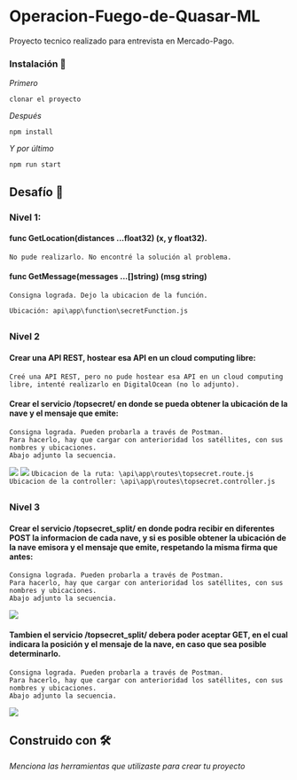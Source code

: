 # Operacion-Fuego-de-Quasar-ML

Proyecto tecnico realizado para entrevista en Mercado-Pago.

### Instalación 🔧

_Primero_

```
clonar el proyecto
```
_Después_
```
npm install
```

_Y por último_

```
npm run start
```
## Desafío 🚀

### Nivel 1:
#### func GetLocation(distances ...float32) (x, y float32).
```
No pude realizarlo. No encontré la solución al problema.
```
#### func GetMessage(messages ...[]string) (msg string)
```
Consigna lograda. Dejo la ubicacion de la función. 
```
```Ubicación: api\app\function\secretFunction.js```
##
### Nivel 2
#### Crear una API REST, hostear esa API en un cloud computing libre:
```
Creé una API REST, pero no pude hostear esa API en un cloud computing libre, intenté realizarlo en DigitalOcean (no lo adjunto).
```
#### Crear el servicio /topsecret/ en donde se pueda obtener la ubicación de la nave y el mensaje que emite:
```
Consigna lograda. Pueden probarla a través de Postman.
Para hacerlo, hay que cargar con anterioridad los satéllites, con sus nombres y ubicaciones.
Abajo adjunto la secuencia.
```
<img src="https://github.com/BortnicAaron/Operacion-Fuego-de-Quasar-ML/blob/main/static/f2.png"><img>
<img src="https://github.com/BortnicAaron/Operacion-Fuego-de-Quasar-ML/blob/main/static/f1.png"><img>
```Ubicacion de la ruta: \api\app\routes\topsecret.route.js```
```Ubicacion de la controller: \api\app\routes\topsecret.controller.js```
##
### Nivel 3
#### Crear el servicio /topsecret_split/ en donde podra recibir en diferentes POST la informacion de cada nave, y si es posible obtener la ubicación de la nave emisora y el mensaje que emite, respetando la misma firma que antes:
```
Consigna lograda. Pueden probarla a través de Postman.
Para hacerlo, hay que cargar con anterioridad los satéllites, con sus nombres y ubicaciones.
Abajo adjunto la secuencia.
```
<img src="https://github.com/BortnicAaron/Operacion-Fuego-de-Quasar-ML/blob/main/static/f3.png"><img>
#### Tambien el servicio /topsecret_split/ debera poder aceptar GET, en el cual indicara la posición y el mensaje de la nave, en caso que sea posible determinarlo.
```
Consigna lograda. Pueden probarla a través de Postman.
Para hacerlo, hay que cargar con anterioridad los satéllites, con sus nombres y ubicaciones.
Abajo adjunto la secuencia.
```
<img src="https://github.com/BortnicAaron/Operacion-Fuego-de-Quasar-ML/blob/main/static/f4.png"><img>
## Construido con 🛠️

_Menciona las herramientas que utilizaste para crear tu proyecto_





